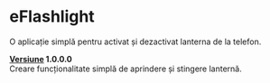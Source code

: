 # eFlashlight
O aplicație simplă pentru activat și dezactivat lanterna de la telefon.

<b><u>Versiune</u> 1.0.0.0 </b> <br/>
Creare funcționalitate simplă de aprindere și stingere lanternă.
